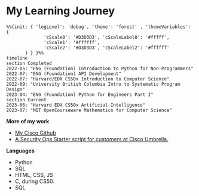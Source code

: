 # My Learning Journey

```mermaid
%%{init: { 'logLevel': 'debug', 'theme': 'forest' , 'themeVariables': {
              'cScale0': '#D3D3D3', 'cScaleLabel0': '#fffff',
              'cScale1': '#ffffff',
              'cScale2': '#D3D3D3', 'cScaleLabel2': '#ffffff'
       } } }%%
timeline
section Completed
2022-05: "ENG (Foundation) Introduction to Python for Non-Programmers"
2022-07: "ENG (Foundation) API Development"
2022-07: "Harvard/EDX CS50x Introduction to Computer Science"
2022-09: "University British Columbia Intro to Systematic Program Design"
2023-04: "ENG (Foundation) Python for Engineers Part I"
section Current
2023-06: "Harvard EDX CS50x Artificial Intelligence"
2023-07: "MIT OpenCourseware Mathematics for Computer Science"
```

**More of my work**
- [My Cisco Github](https://github.com/ccardina)
- [A Security Ops Starter script for customers at Cisco Umbrella.](https://github.com/CiscoDevNet/cloud-security/tree/master/Umbrella/Samples/SOCTools/NSD_Recheck)

**Languages** 
- Python
- SQL
- HTML, CSS, JS
- C, during CS50.
- SQL
